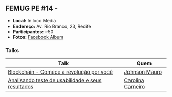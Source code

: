 ## FEMUG PE #14 - 

* **Local:** In loco Media
* **Endereço:** Av. Rio Branco, 23, Recife
* **Participantes:** ~50
* **Fotos:** [Facebook Album](https://www.facebook.com/pg/femugpe/photos/?tab=album&album_id=1519056551515063)


### Talks

| Talk                            | Quem                                                               
| ------------------------------  | ------------------------------------------------------------------
| [Blockchain - Comece a revolução por você](https://docs.google.com/presentation/d/1ia7Tey07S3nV-3I4X3reI6u7JDvioGbevEUoMJGIti8/edit#slide=id.p) | [Johnson Mauro](https://github.com/JohnsonMauro)
| [Analisando teste de usabilidade e seus resultados](https://docs.google.com/presentation/d/1mNDtPh1vVrveharxhT-h0bAbnqjUjBUvDlg6_6Q7qEE/edit#slide=id.g237902e5cf_0_0) | [Carolina Carneiro](https://github.com/carolinareisilva)